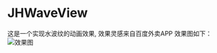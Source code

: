 # JHWaveView
这是一个实现水波纹的动画效果, 效果灵感来自百度外卖APP
效果图如下：
![效果图](https://github.com/ios-cjh/waveView/blob/master/waveView.gif)
